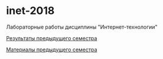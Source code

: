 # inet-2018
Лабораторные работы дисциплины "Интернет-технологии"

[Результаты предыдущего семестра](https://github.com/stankin/inet-2017)

[Материалы предыдущего семестра](https://yadi.sk/d/evI_RRva3Mab5W)
